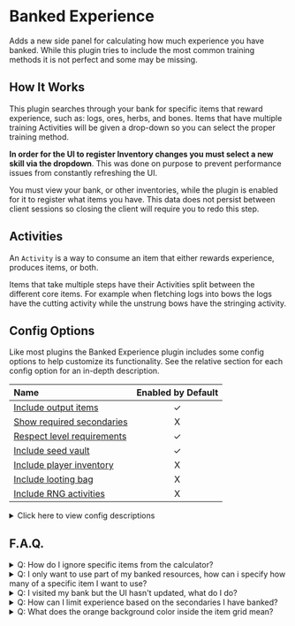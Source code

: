 # Banked Experience
Adds a new side panel for calculating how much experience you have banked. While this plugin tries to include the most
common training methods it is not perfect and some may be missing. 


## How It Works
This plugin searches through your bank for specific items that reward experience, such as: logs, ores, herbs, and bones.
Items that have multiple training Activities will be given a drop-down so you can select the proper training method.

**In order for the UI to register Inventory changes you must select a new skill via the dropdown**.
This was done on purpose to prevent performance issues from constantly refreshing the UI.

You must view your bank, or other inventories, while the plugin is enabled for it to register what items you have.
This data does not persist between client sessions so closing the client will require you to redo this step.


## Activities
An `Activity` is a way to consume an item that either rewards experience, produces items, or both. 

Items that take multiple steps have their Activities split between the different core items. For example when fletching logs into bows the logs have the cutting activity while the unstrung bows have the stringing activity. 


## Config Options
Like most plugins the Banked Experience plugin includes some config options to help customize its functionality.
See the relative section for each config option for an in-depth description.

| Name 														| Enabled by Default|
| :--- 														| :-----: |
| [Include output items](#include-output-items)				| &check; |
| [Show required secondaries](#show-required-secondaries)	| X |
| [Respect level requirements](#respect-level-requirements)	| &check; |
| [Include seed vault](#include-seed-vault)					| &check; |
| [Include player inventory](#include-player-inventory)		| X |
| [Include looting bag](#include-looting-bag)				| X |
| [Include RNG activities](#include-rng-activities)			| X |

<details>
<summary>Click here to view config descriptions</summary>
<p>

### Include output items
<details>
<p>
<summary>Details</summary>

This option is **Enabled** by default.

Some Activities produce items that reward experience, such as converting logs into unstrung bows. This config option controls
whether or not the plugin will include the items Activities produce are included in the quantity of items banked.

For example, you have 100 yew logs and 100 yew longbows (u) and you are converting the yew logs to more yew longbows (u).
With the option enabled you would see 200 yew longbows (100 from logs 100 from bank), with it disabled you would just see 100 (from bank)
</p>
</details>

### Show required secondaries
<details>
<summary>Details</summary>
<p>

This option is **Disabled** by default

Some activities require additional items to complete the activity, such as making potions. While this plugin does not support
limiting experience based on required secondaries it can calculate how many you will need for the activity.

When enabled a new UI section will be added that displays how many secondaries are required, when disabled this section is hidden.
</p>
</details>

### Respect level requirements
<details>
<summary>Details</summary>
<p>

This option is **Enabled** by default

Most activities require a specific level in order to be completed. When this option is enabled activities which you lack
the required level for will be excluded from the list, when disabled all activities will be available regardless of your current level.

**Level limitation is based off current level and does not account for levels gained from other banked experience**
</p>
</details>

### Include seed vault
<details>
<summary>Details</summary>
<p>

This option is **Enabled** by default

Controls whether the items stored inside the Seed Vault (located inside the Farming Guild) will be included in the calculations.
This requires visiting the seed vault during your client session.
</p>
</details>

### Include player inventory
<details>
<summary>Details</summary>
<p>

This option is **Disabled** by default.

**It is highly recommend to keep this option disabled as the Inventory changes frequently. This feature was added for UIM who don't have a bank**

Controls whether the items inside your Inventory will be included in the calculations. 
</p>
</details>

### Include looting bag
<details>
<summary>Details</summary>
<p>

This option is **Disabled** by default

Controls whether the items stored inside your Looting Bag will be included in the calculations.
This feature requires checking your looting bag, using items on it or picking up items while its opened does not work.
</p>
</details>

### Include RNG activities
<details>
<summary>Details</summary>
<p>

This option is **Disabled** by default

Some Activities, such as making molten glass using the Superglass Make spell, do not have a fixed number of output items and are based on Random Number Generation (RNG). These Activities may cause the calculator to be inaccurate and are disabled by default, enabling this option will include them in the dropdown.
</p>
</details>

</p>
</details>


## F.A.Q.
<details>
  <summary>Q: How do I ignore specific items from the calculator?</summary>
  <p>

You can right-click items inside the grid to Ignore/Include them. Ignored items will have a red background color.
  </p>
</details>

<details>
  <summary>Q: I only want to use part of my banked resources, how can i specify how many of a specific item I want to use?</summary>
  <p>

To limit the amount of a specific items you should withdraw all but the amount you want to calculate from your bank. Items in your inventory are not included in the calculations by default
  </p>
</details>

<details>
  <summary>Q: I visited my bank but the UI hasn't updated, what do I do?</summary>
  <p>

The UI does not automatically update when your bank content changes, you must change skills for the updates to be applied. This was done intentionally to minimize performance issues from constantly refreshing the UI

If selecting a new skill does not fix your problem please [report the issue](https://github.com/TheStonedTurtle/banked-experience/issues/new) so I can address it.
  </p>
</details>

<details>
  <summary>Q: How can I limit experience based on the secondaries I have banked?</summary>
  <p>

This is not currently possible. Some secondaries, like coal, are split between multiple activities which would require a prioritization system that I'm not sure how to implement.  
  </p>
</details>

<details>
  <summary>Q: What does the orange background color inside the item grid mean?</summary>
  <p>

This means the current selected activity is RNG based and may affect the accuracy of the calculations. 
  </p>
</details>
